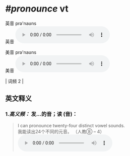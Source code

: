 # ***\#pronounce*** vt
英音 prə'naʊns  
英音
<audio src="./media/pronounce-B.aac" controls="controls"></audio>

美音 prə'naʊns  
美音
<audio src="./media/pronounce.aac" controls="controls"></audio>



| 词频 2 |  

英文释义
---
### 1.*高义频：* **发...的音；读 (音)：**  

 > I can pronounce twenty-four distinct vowel sounds.   
 > 我能读出24个不同的元音。  （人教⑧ – 4）  
<audio src="./media/pronounce-1.aac" controls="controls"></audio>


